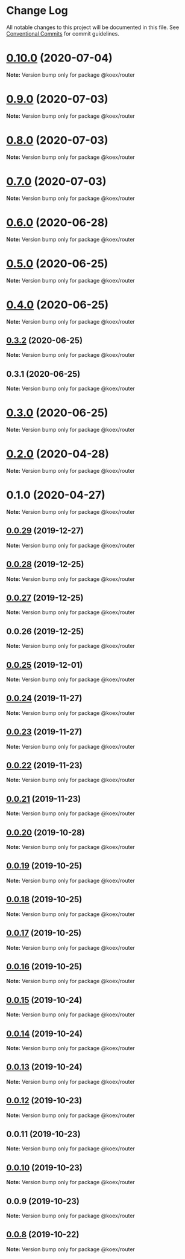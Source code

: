 # Change Log

All notable changes to this project will be documented in this file.
See [Conventional Commits](https://conventionalcommits.org) for commit guidelines.

# [0.10.0](https://github.com/koexjs/router/compare/v0.9.0...v0.10.0) (2020-07-04)

**Note:** Version bump only for package @koex/router





# [0.9.0](https://github.com/koexjs/router/compare/v0.8.0...v0.9.0) (2020-07-03)

**Note:** Version bump only for package @koex/router





# [0.8.0](https://github.com/koexjs/router/compare/v0.7.0...v0.8.0) (2020-07-03)

**Note:** Version bump only for package @koex/router





# [0.7.0](https://github.com/koexjs/router/compare/v0.6.0...v0.7.0) (2020-07-03)

**Note:** Version bump only for package @koex/router





# [0.6.0](https://github.com/koexjs/router/compare/v0.5.2...v0.6.0) (2020-06-28)

**Note:** Version bump only for package @koex/router





# [0.5.0](https://github.com/koexjs/router/compare/v0.4.0...v0.5.0) (2020-06-25)

**Note:** Version bump only for package @koex/router





# [0.4.0](https://github.com/koexjs/router/compare/v0.3.2...v0.4.0) (2020-06-25)

**Note:** Version bump only for package @koex/router





## [0.3.2](https://github.com/koexjs/router/compare/v0.3.1...v0.3.2) (2020-06-25)

**Note:** Version bump only for package @koex/router





## 0.3.1 (2020-06-25)

**Note:** Version bump only for package @koex/router





# [0.3.0](https://github.com/koexjs/router/compare/v0.2.0...v0.3.0) (2020-06-25)

**Note:** Version bump only for package @koex/router





# [0.2.0](https://github.com/koexjs/router/compare/v0.1.0...v0.2.0) (2020-04-28)

**Note:** Version bump only for package @koex/router





# 0.1.0 (2020-04-27)

**Note:** Version bump only for package @koex/router





## [0.0.29](https://github.com/koexjs/router/compare/v0.0.28...v0.0.29) (2019-12-27)

**Note:** Version bump only for package @koex/router





## [0.0.28](https://github.com/koexjs/router/compare/v0.0.27...v0.0.28) (2019-12-25)

**Note:** Version bump only for package @koex/router





## [0.0.27](https://github.com/koexjs/router/compare/v0.0.26...v0.0.27) (2019-12-25)

**Note:** Version bump only for package @koex/router





## 0.0.26 (2019-12-25)

**Note:** Version bump only for package @koex/router





## [0.0.25](https://github.com/koexjs/router/compare/v0.0.24...v0.0.25) (2019-12-01)

**Note:** Version bump only for package @koex/router





## [0.0.24](https://github.com/koexjs/router/compare/v0.0.23...v0.0.24) (2019-11-27)

**Note:** Version bump only for package @koex/router





## [0.0.23](https://github.com/koexjs/router/compare/v0.0.22...v0.0.23) (2019-11-27)

**Note:** Version bump only for package @koex/router





## [0.0.22](https://github.com/koexjs/router/compare/v0.0.21...v0.0.22) (2019-11-23)

**Note:** Version bump only for package @koex/router





## [0.0.21](https://github.com/koexjs/router/compare/v0.0.20...v0.0.21) (2019-11-23)

**Note:** Version bump only for package @koex/router





## [0.0.20](https://github.com/koexjs/router/compare/v0.0.19...v0.0.20) (2019-10-28)

**Note:** Version bump only for package @koex/router





## [0.0.19](https://github.com/koexjs/router/compare/v0.0.18...v0.0.19) (2019-10-25)

**Note:** Version bump only for package @koex/router





## [0.0.18](https://github.com/koexjs/router/compare/v0.0.17...v0.0.18) (2019-10-25)

**Note:** Version bump only for package @koex/router





## [0.0.17](https://github.com/koexjs/router/compare/v0.0.16...v0.0.17) (2019-10-25)

**Note:** Version bump only for package @koex/router





## [0.0.16](https://github.com/koexjs/router/compare/v0.0.15...v0.0.16) (2019-10-25)

**Note:** Version bump only for package @koex/router





## [0.0.15](https://github.com/koexjs/router/compare/v0.0.14...v0.0.15) (2019-10-24)

**Note:** Version bump only for package @koex/router





## [0.0.14](https://github.com/koexjs/router/compare/v0.0.13...v0.0.14) (2019-10-24)

**Note:** Version bump only for package @koex/router





## [0.0.13](https://github.com/koexjs/router/compare/v0.0.12...v0.0.13) (2019-10-24)

**Note:** Version bump only for package @koex/router





## [0.0.12](https://github.com/koexjs/router/compare/v0.0.11...v0.0.12) (2019-10-23)

**Note:** Version bump only for package @koex/router





## 0.0.11 (2019-10-23)

**Note:** Version bump only for package @koex/router





## [0.0.10](https://github.com/koexjs/router/compare/v0.0.9...v0.0.10) (2019-10-23)

**Note:** Version bump only for package @koex/router





## 0.0.9 (2019-10-23)

**Note:** Version bump only for package @koex/router





## [0.0.8](https://github.com/koexjs/router/compare/v0.0.7...v0.0.8) (2019-10-22)

**Note:** Version bump only for package @koex/router
